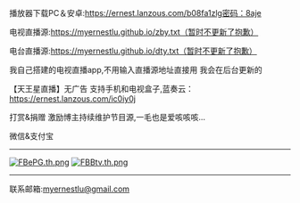 播放器下载PC＆安卓:https://ernest.lanzous.com/b08fa1zlg密码：8aje

电视直播源:https://myernestlu.github.io/zby.txt（暂时不更新了抱歉）

电台直播源:https://myernestlu.github.io/dty.txt（暂时不更新了抱歉）

我自己搭建的电视直播app,不用输入直播源地址直接用 我会在后台更新的

【天王星直播】无广告 支持手机和电视盒子,蓝奏云：https://ernest.lanzous.com/ic0iy0j

打赏&捐赠 激励博主持续维护节目源,一毛也是爱咳咳咳...

微信&支付宝

-------------------------------------------------------------------------
<a href="https://img.wenhairu.com/image/FBePG"><img src="https://cdn.img.wenhairu.com/images/2020/04/02/FBePG.th.png" alt="FBePG.th.png" border="0"></a> <a href="https://img.wenhairu.com/image/FBBtv"><img src="https://cdn.img.wenhairu.com/images/2020/04/02/FBBtv.th.png" alt="FBBtv.th.png" border="0"></a>



--------------------------------------------------------------------------

联系邮箱:myernestlu@gmail.com
